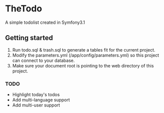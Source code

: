 # TheTodo
A simple todolist created in Symfony3.1

## Getting started
1. Run todo.sql & trash.sql to generate a tables fit for the current project.
2. Modify the parameters.yml (/app/config/parameters.yml) so this project can connect to your database.
3. Make sure your document root is pointing to the web directory of this project.

### TODO
- Highlight today's todos
- Add multi-language support
- Add multi-user support
